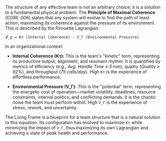 The structure of any effective team is not an arbitrary choice; it is a solution to a fundamental physical problem. The **Principle of Maximal Coherence** (CORE-006) states that any system will evolve to find the path of least action, maximizing its coherence against the pressure of its environment. This is described by the Pirouette Lagrangian:

`𝓛_p = Kτ (Internal Coherence) - V_Γ (Environmental Pressure)`

In an organizational context:

*   **Internal Coherence (Kτ):** This is the team's "kinetic" term, representing its productive output, alignment, and resonant rhythm. It is quantified by metrics of efficiency (e.g., *Avg. Handle Time ≤ 5 min*), quality (*Quality ≥ 92%*), and throughput (*75 calls/day*). High `Kτ` is the experience of effortless performance.

*   **Environmental Pressure (V_Γ):** This is the "potential" term, representing the energetic cost of operation—market volatility, deadlines, resource constraints, internal politics, and conflicting demands. It is the chaotic noise the team must perform within. High `V_Γ` is the experience of stress, rework, and uncertainty.

The Living Frame is a blueprint for a team structure that is a natural solution to this equation. Its configuration has evolved to maximize `Kτ` while minimizing the impact of `V_Γ`, thus maximizing its own Lagrangian and achieving a state of peak health and performance.